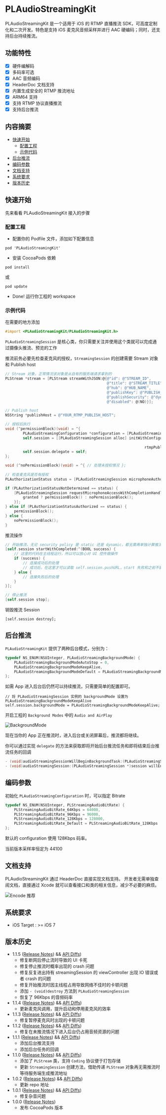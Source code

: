 # PLAudioStreamingKit

PLAudioStreamingKit 是一个适用于 iOS 的 RTMP 直播推流 SDK，可高度定制化和二次开发。特色是支持 iOS 麦克风音频采样并进行 AAC 硬编码；同时，还支持后台持续推流。

## 功能特性

- [x] 硬件编解码
- [x] 多码率可选
- [x] AAC 音频编码
- [x] HeaderDoc 文档支持
- [x] 内置生成安全的 RTMP 推流地址
- [x] ARM64 支持
- [x] 支持 RTMP 协议直播推流
- [x] 支持后台推流

## 内容摘要

- [快速开始](#快速开始)
	- [配置工程](#配置工程)
	- [示例代码](#示例代码)
- [后台推流](#后台推流)
- [编码参数](#编码参数)
- [文档支持](#文档支持)
- [系统要求](#系统要求)
- [版本历史](#版本历史)

## 快速开始

先来看看 PLAudioStreamingKit 接入的步骤

### 配置工程

- 配置你的 Podfile 文件，添加如下配置信息

```shell
pod 'PLAudioStreamingKit'
```

- 安装 CocoaPods 依赖

```shell
pod install
```

或

```shell
pod update
```

- Done! 运行你工程的 workspace

### 示例代码

在需要的地方添加

```Objective-C
#import <PLAudioStreamingKit/PLAudioStreamingKit.h>
```

```PLAudioStreamingSession``` 是核心类，你只需要关注并使用这个类就可以完成通过摄像头推流、预览的工作

推流前务必要先检查麦克风的授权，```StreamingSession``` 的创建需要 Stream 对象和 Publish host

```Objective-C
// Stream 对象，正常情况该对象是从自有的服务端请求拿到的
PLStream *stream = [PLStream streamWithJSON:@{@"id": @"STREAM_ID",
                                              @"title": @"STREAM_TITLE",
                                              @"hub": @"HUB_NAME",
                                              @"publishKey": @"PUBLISH_KEY",
                                              @"publishSecurity": @"dynamic", // or static
                                              @"disabled": @(NO)}];

// Publish host
NSString *publishHost = @"YOUR_RTMP_PUBLISH_HOST";

// 授权后执行
void (^permissionBlock)(void) = ^{
        PLAudioStreamingConfiguration *configuration = [PLAudioStreamingConfiguration defaultConfiguration];
        self.session = [[PLAudioStreamingSession alloc] initWithConfiguration:configuration
                                                                        stream:stream
                                                               rtmpPublishHost:publishHost];
        self.session.delegate = self;
};

void (^noPermissionBlock)(void) = ^{ // 处理未授权情况 };
    
// 检查麦克风是否有授权
PLAuthorizationStatus status = [PLAudioStreamingSession microphoneAuthorizationStatus];

if (PLAuthorizationStatusNotDetermined == status) {
    [PLAudioStreamingSession requestMicrophoneAccessWithCompletionHandler:^(BOOL granted) {
        granted ? permissionBlock() : noPermissionBlock();
    }];
} else if (PLAuthorizationStatusAuthorized == status) {
    permissionBlock();
} else {
	noPermissionBlock();
}
```

推流操作

```Objective-C
// 开始推流，无论 security policy 是 static 还是 dynamic，都无需再单独计算推流地址
[self.session startWithCompleted:^(BOOL success) {
	// 这里的代码在主线程运行，所以可以放心对 UI 控件做操作
	if (success) {
		// 连接成功后的处理
		// 成功后，在这里才可以读取 self.session.pushURL，start 失败和之前不能确保读取到正确的 URL
	} else {
    	// 连接失败后的处理
	}
}];

// 停止推流
[self.session stop];
```

销毁推流 Session

```
[self.session destroy];
```

## 后台推流

```PLAudioStreamingKit``` 提供了两种后台模式，分别为：

```Objective-C
typedef NS_ENUM(NSUInteger, PLAudioStreamingBackgroundMode) {
    PLAudioStreamingBackgroundModeAutoStop = 0,
    PLAudioStreamingBackgroundModeKeepAlive,
    PLAudioStreamingBackgroundModeDefault = PLAudioStreamingBackgroundModeAutoStop
};
```

如需 App 进入后台后仍然可以持续推流，只需要简单的配置即可。

```
// 将 PLAudioStreamingSession 实例的 backgroundMode 设置为 PLAudioStreamingBackgroundModeKeepAlive
self.session.backgroundMode = PLAudioStreamingBackgroundModeKeepAlive;
```
开启工程的 ```Background Modes``` 中的 ```Audio and AirPlay```

![BackgroundMode](https://github.com/pili-engineering/PLAudioStreamingKit/blob/master/Images/background-mode.png?raw=true)

现在当你的 App 正在推流时，进入后台或关闭屏幕后，推流都将继续。

你可以通过实现 ```delegate``` 的方法来获取即将开始后台推流任务和即将结束后台推流任务的回调

```Objective-C
- (void)audioStreamingSessionWillBeginBackgroundTask:(PLAudioStreamingSession *)session;
- (void)audioStreamingSession:(PLAudioStreamingSession *)session willEndBackgroundTask:(BOOL)isExpirationOccurred;
```

## 编码参数

初始化 ```PLAudioStreamingConfiguration``` 时，可以指定 Bitrate

```Objective-C
typedef NS_ENUM(NSUInteger, PLStreamingAudioBitRate) {
    PLStreamingAudioBitRate_64Kbps = 64000,
    PLStreamingAudioBitRate_96Kbps = 96000,
    PLStreamingAudioBitRate_128Kbps = 128000,
    PLStreamingAudioBitRate_Default = PLStreamingAudioBitRate_128Kbps
};
```

默认的 configuration 使用 128Kbps 码率。

当前版本采样率恒定为 44100

## 文档支持

PLAudioStreamingKit 通过 HeaderDoc 直接实现文档支持。
开发者无需单独查阅文档，直接通过 Xcode 就可以查看接口和类的相关信息，减少不必要的麻烦。

![Encode 推荐](https://github.com/pili-engineering/PLAudioStreamingKit/blob/master/Images/header-doc.png?raw=true)

## 系统要求

- iOS Target : >= iOS 7

## 版本历史

- 1.1.5 ([Release Notes](https://github.com/pili-engineering/PLAudioStreamingKit/blob/master/ReleaseNotes/release-notes-1.1.5.md)) && [API Diffs](https://github.com/pili-engineering/PLAudioStreamingKit/blob/master/APIDiffs/api-diffs-1.1.5.md))
    - 修复断网后停止流时导致的 UI 卡死
    - 修复停止推流时概率出现的 crash 问题
    - 修复反复进出持有 streamingSession 的 viewController 出现 IO 错误或者 crash 的问题
    - 修复开始推流时因主线程占用导致网络不佳时的卡顿问题
    - 添加 `- (void)destroy` 方法到 `PLAudioStreamingSession`
    - 恢复了 96Kbps 的音频码率
- 1.1.4 ([Release Notes](https://github.com/pili-engineering/PLAudioStreamingKit/blob/master/ReleaseNotes/release-notes-1.1.4.md)) && [API Diffs](https://github.com/pili-engineering/PLAudioStreamingKit/blob/master/APIDiffs/api-diffs-1.1.4.md))
    - 更新麦克风调用，提升启动和停用麦克风的效率
- 1.1.3 ([Release Notes](https://github.com/pili-engineering/PLAudioStreamingKit/blob/master/ReleaseNotes/release-notes-1.1.3.md)) && [API Diffs](https://github.com/pili-engineering/PLAudioStreamingKit/blob/master/APIDiffs/api-diffs-1.1.3.md))
    - 修复暂停麦克风时出现的卡顿问题
- 1.1.2 ([Release Notes](https://github.com/pili-engineering/PLAudioStreamingKit/blob/master/ReleaseNotes/release-notes-1.1.2.md)) && [API Diffs](https://github.com/pili-engineering/PLAudioStreamingKit/blob/master/APIDiffs/api-diffs-1.1.2.md))
    - 修复在未推流情况下进入后台仍占用音频资源的问题
- 1.1.1 ([Release Notes](https://github.com/pili-engineering/PLAudioStreamingKit/blob/master/ReleaseNotes/release-notes-1.1.1.md)) && [API Diffs](https://github.com/pili-engineering/PLAudioStreamingKit/blob/master/APIDiffs/api-diffs-1.1.1.md))
    - 添加后台推流支持
    - 添加后台任务的回调
- 1.1.0 ([Release Notes](https://github.com/pili-engineering/PLAudioStreamingKit/blob/master/ReleaseNotes/release-notes-1.1.0.md)) && [API Diffs](https://github.com/pili-engineering/PLAudioStreamingKit/blob/master/APIDiffs/api-diffs-1.1.0.md))
	- 添加了 `PLStream` 类，支持 `Coding` 协议便于打包存储
	- 更新 `StreamingSession` 创建方法，借助传递 `PLStream` 对象再无需推流时等待服务端生成推流地址
- 1.0.2 ([Release Notes](https://github.com/pili-engineering/PLAudioStreamingKit/blob/master/ReleaseNotes/release-notes-1.0.2.md)) && [API Diffs](https://github.com/pili-engineering/PLAudioStreamingKit/blob/master/APIDiffs/api-diffs-1.0.2.md))
	- 更新 repo 地址
- 1.0.1 ([Release Notes](https://github.com/pili-engineering/PLAudioStreamingKit/blob/master/ReleaseNotes/release-notes-1.0.1.md)) && [API Diffs](https://github.com/pili-engineering/PLAudioStreamingKit/blob/master/APIDiffs/api-diffs-1.0.1.md))
	- 修复杂音问题 
- 1.0.0 ([Release Notes](https://github.com/pili-engineering/PLAudioStreamingKit/blob/master/ReleaseNotes/release-notes-1.0.0.md))
	- 发布 CocoaPods 版本
